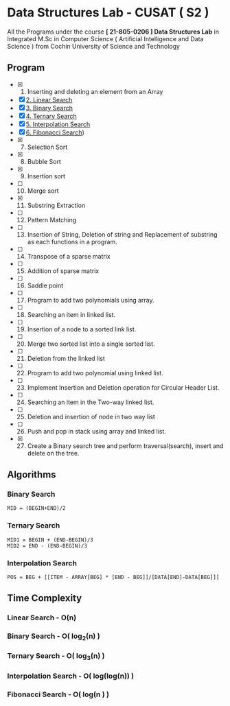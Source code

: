 # Data Structures Lab - CUSAT ( S2 )
All the Programs under the course __[ 21-805-0206 ] Data Structures Lab__ in Integrated M.Sc in Computer Science ( Artificial Intelligence and Data Science ) from Cochin University of Science and Technology
## Program
- [x] 1. Inserting and deleting an element from an Array
- [x] [2. Linear Search](https://github.com/hakkeempa/Data_Structures_Lab-CUSAT/blob/main/linearSearch/src/linearSearch.cpp)
- [x] [3. Binary Search](https://github.com/hakkeempa/Data_Structures_Lab-CUSAT/blob/main/binarySearch/src/binarySearch.cpp)
- [x] [4. Ternary Search](https://github.com/hakkeempa/Data_Structures_Lab-CUSAT/blob/main/ternarySearch/src/ternaySearch.cpp)
- [x] [5. Interpolation Search](https://github.com/hakkeempa/Data_Structures_Lab-CUSAT/blob/main/interpolationSearch/src/interpolationSearch.cpp) 
- [x] [6. Fibonacci Search](https://github.com/hakkeempa/Data_Structures_Lab-CUSAT/blob/main/fibonacciSearch/src/fibonacciSearch.cpp))
- [x] 7. Selection Sort  
- [x] 8. Bubble Sort
- [x] 9. Insertion sort  
- [ ] 10. Merge sort  
- [x] 11. Substring Extraction
- [ ] 12. Pattern Matching
- [ ] 13. Insertion of String, Deletion of string and Replacement of substring as each functions in a program. 
- [ ] 14. Transpose of a sparse matrix
- [ ] 15. Addition of sparse matrix
- [ ] 16. Saddle point
- [ ] 17. Program to add two polynomials using array. 
- [ ] 18. Searching an item in linked list. 
- [ ] 19. Insertion of a node to a sorted link list. 
- [ ] 20. Merge two sorted list into a single sorted list. 
- [ ] 21. Deletion from the linked list 
- [ ] 22. Program to add two polynomial using linked list. 
- [ ] 23. Implement Insertion and Deletion operation for Circular Header List. 
- [ ] 24. Searching an item in the Two-way linked list. 
- [ ] 25. Deletion and insertion of node in two way list
- [ ] 26. Push and pop in stack using array and linked list. 
- [x] 27. Create a Binary search tree and perform traversal(search), insert and delete on the tree. 
## Algorithms
### Binary Search
```
MID = (BEGIN+END)/2
```
### Ternary Search
```
MID1 = BEGIN + (END-BEGIN)/3
MID2 = END - (END-BEGIN)/3
```
### Interpolation Search
```
POS = BEG + [[ITEM - ARRAY[BEG] * [END - BEG]]/[DATA[END]-DATA[BEG]]]
```

## Time Complexity
### Linear Search - O(n)
### Binary Search - O( log<sub>2</sub>(n) )
### Ternary Search - O( log<sub>3</sub>(n) )
### Interpolation Search - O( log(log(n)) )
### Fibonacci Search - O( log(n ) )
